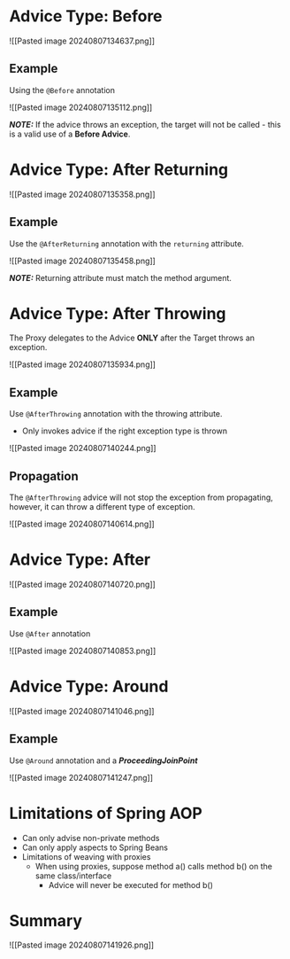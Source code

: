# Advice Type: Before

![[Pasted image 20240807134637.png]]

## Example

Using the `@Before` annotation

![[Pasted image 20240807135112.png]]

***NOTE:*** If the advice throws an exception, the target will not be called - this is a valid use of a **Before Advice**.

# Advice Type: After Returning

![[Pasted image 20240807135358.png]]

## Example

Use the `@AfterReturning` annotation with the `returning` attribute.

![[Pasted image 20240807135458.png]]

***NOTE:*** Returning attribute must match the method argument.

# Advice Type: After Throwing

The Proxy delegates to the Advice **ONLY** after the Target throws an exception.

![[Pasted image 20240807135934.png]]

## Example

Use `@AfterThrowing` annotation with the throwing attribute.
- Only invokes advice if the right exception type is thrown

![[Pasted image 20240807140244.png]]

## Propagation

The `@AfterThrowing` advice will not stop the exception from propagating, however, it can throw a different type of exception.

![[Pasted image 20240807140614.png]]

# Advice Type: After

![[Pasted image 20240807140720.png]]

## Example

Use `@After` annotation

![[Pasted image 20240807140853.png]]

# Advice Type: Around

![[Pasted image 20240807141046.png]]

## Example

Use `@Around` annotation and a ***ProceedingJoinPoint***

![[Pasted image 20240807141247.png]]


# Limitations of Spring AOP

- Can only advise non-private methods
- Can only apply aspects to Spring Beans
- Limitations of weaving with proxies
	- When using proxies, suppose method a() calls method b() on the same class/interface
		- Advice will never be executed for method b()


# Summary

![[Pasted image 20240807141926.png]]